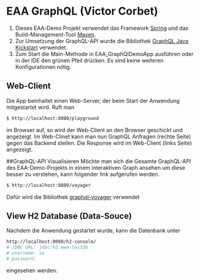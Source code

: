 # EAA GraphQL (Victor Corbet)

1. Dieses EAA-Demo Projekt verwendet 
das Framework [Spring](https://spring.io/projects/spring-boot) 
und das Build-Management-Tool [Maven](https://maven.apache.org/).
2. Zur Umsetzung der GraphQL-API wurde die Bibliothek 
[GraphQL Java Kickstart](https://github.com/graphql-java-kickstart) verwendet.
3. Zum Start die Main-Methode in EAA_GraphQlDemoApp ausführen oder in der IDE den
grünen Pfeil drücken. Es sind keine weiteren Konfigurationen nötig.


## Web-Client

Die App beinhaltet einen Web-Server, der beim Start der Anwendung mitgestartet wird. Ruft man

```sh
$ http://localhost:8080/playground
```
im Browser auf, so wird der Web-Client an den Browser geschickt und angezeigt. Im Web-Clinet
kann  man nun GraphQL Anfragen (rechte Seite) gegen das Backend stellen. Die Response wird im Web-Client
(links Seite) angezeigt.

##GraphQL-API Visualisieren
Möchte man sich die Gesamte GraphQL-API des EAA-Demo-Projekts in einem interaktiven
Graph ansehen um diese besser zu verstehen, kann folgender 
link aufgerufen werden.
```sh
$ http://localhost:8080/voyager
```
Dafür wird die Bibliothek [graphql-voyager](https://github.com/IvanGoncharov/graphql-voyager)
verwendet
## View H2 Database (Data-Souce)

Nachdem die Anwendung gestartet wurde, kann die Datenbank unter

```sh
http://localhost:8080/h2-console/
# JDBC URL: jdbc:h2:mem:testdb
# username: sa
# password: 
```
eingesehen werden. 